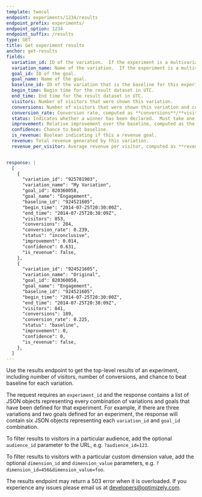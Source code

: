```yaml
---
template: twocol
endpoint: experiments/1234/results
endpoint_prefix: experiments/
endpoint_option: 1234
endpoint_suffix: /results
type: GET
title: Get experiment results
anchor: get-results
fields:
  variation_id: ID of the variation.  If the experiment is a multivariate test, this field is a list of variation IDs delimited by the “_” character.  (The field is a string rather than an integer to support this case.)
  variation_name: Name of the variation.  If the experiment is a multivariate test, this field is a list of variation names delimited by commas (“,”).
  goal_id: ID of the goal.
  goal_name: Name of the goal.
  baseline_id: ID of the variation that is the baseline for this experiment.
  begin_time: Begin time for the result dataset in UTC.
  end_time: End time for the result dataset in UTC.
  visitors: Number of visitors that were shown this variation.
  conversions: Number of visitors that were shown this variation and converted to the specified goal.
  conversion_rate: Conversion rate, computed as **conversions**/**visitors**.
  status: Indicates whether a winner has been declared.  Must take one of the values `winner`, `loser`, or `inconclusive`.  For baseline variations, the value is always `baseline`.
  improvement: Relative improvement over the baseline, computed as the ratio of **conversion_rate** values minus 1.
  confidence: Chance to beat baseline.
  is_revenue: Boolean indicating if this a revenue goal.
  revenue: Total revenue generated by this variation.
  revenue_per_visitor: Average revenue per visitor, computed as **revenue**/**visitors**.


response: |
  [
    {
      "variation_id": "925781903",
      "variation_name": "My Variation",
      "goal_id": 820360058,
      "goal_name": "Engagement",
      "baseline_id": "924521605",
      "begin_time": "2014-07-25T20:30:00Z",
      "end_time": "2014-07-25T20:38:09Z",
      "visitors": 853,
      "conversions": 204,
      "conversion_rate": 0.239,
      "status": "inconclusive",
      "improvement": 0.014,
      "confidence": 0.631,
      "is_revenue": false,
    },
    {
      "variation_id": "924521605",
      "variation_name": "Original",
      "goal_id": 820360058,
      "goal_name": "Engagement",
      "baseline_id": "924521605",
      "begin_time": "2014-07-25T20:30:00Z",
      "end_time": "2014-07-25T20:38:09Z",
      "visitors": 841,
      "conversions": 189,
      "conversion_rate": 0.225,
      "status": "baseline",
      "improvement": 0,
      "confidence": 0,
      "is_revenue": false,
    },
  ]
---
```

Use the results endpoint to get the top-level results of an experiment, including number of visitors, number of conversions, and chance to beat baseline for each variation.

The request requires an `experiment_id` and the response contains a list of JSON objects representing every combination of variations and goals that have been defined for that experiment.  For example, if there are three variations and two goals defined for an experiment, the response will contain six JSON objects representing each `variation_id` and `goal_id` combination.

To filter results to visitors in a particular audience, add the optional `audience_id` parameter to the URL, e.g. `?audience_id=123`.

To filter results to visitors with a particular custom dimension value, add the optional `dimension_id` and `dimension_value` parameters, e.g. `?dimension_id=456&dimension_value=foo`.

The results endpoint may return a 503 error when it is overloaded.  If you experience any issues please email us at [developers@optimizely.com](mailto:developers@optimizely.com).
